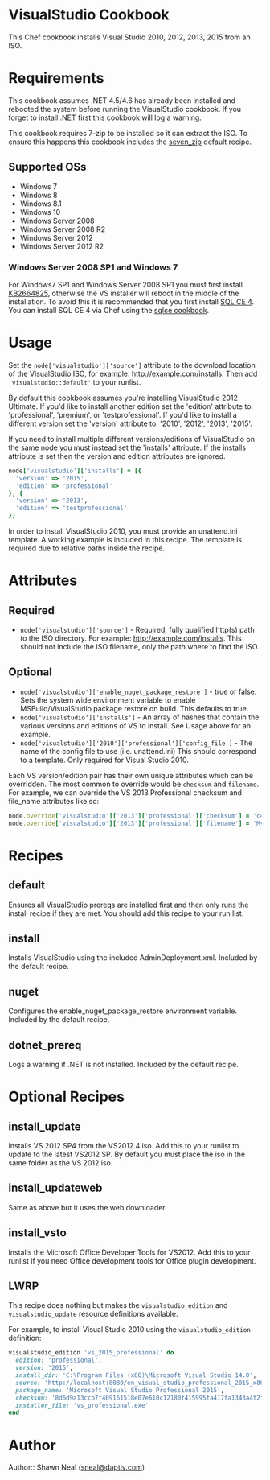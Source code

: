 # VisualStudio Cookbook
This Chef cookbook installs Visual Studio 2010, 2012, 2013, 2015 from an ISO.

# Requirements

This cookbook assumes .NET 4.5/4.6 has already been installed and rebooted the system before running the VisualStudio cookbook. If you forget to install .NET first this cookbook will log a warning.

This cookbook requires 7-zip to be installed so it can extract the ISO. To ensure this happens this cookbook includes the [seven_zip](https://github.com/daptiv/seven_zip) default recipe.

## Supported OSs
- Windows 7
- Windows 8
- Windows 8.1
- Windows 10
- Windows Server 2008
- Windows Server 2008 R2
- Windows Server 2012
- Windows Server 2012 R2

### Windows Server 2008 SP1 and Windows 7
For Windows7 SP1 and Windows Server 2008 SP1 you must first install [KB2664825](http://support.microsoft.com/kb/2664825), otherwise the VS installer will reboot in the middle of the installation. To avoid this it is recommended that you first install [SQL CE 4](http://www.microsoft.com/en-us/download/details.aspx?id=17876). You can install SQL CE 4 via Chef using the [sqlce cookbook](http://community.opscode.com/cookbooks/sqlce).

# Usage

Set the `node['visualstudio']['source']` attribute to the download location of the VisualStudio ISO, for example: http://example.com/installs. Then add `'visualstudio::default'` to your runlist.

By default this cookbook assumes you're installing VisualStudio 2012 Ultimate. If you'd like to install another edition set the 'edition' attribute to: 'professional', 'premium', or 'testprofessional'. If you'd like to install a different version set the 'version' attribute to: '2010', '2012', '2013', '2015'.

If you need to install multiple different versions/editions of VisualStudio on the same node you must instead set the 'installs' attribute. If the installs attribute is set then the version and edition attributes are ignored.

```ruby
node['visualstudio']['installs'] = [{
  'version' => '2015',
  'edition' => 'professional'
}, {
  'version' => '2013',
  'edition' => 'testprofessional'
}]
```

In order to install VisualStudio 2010, you must provide an unattend.ini template. A working example is included in this recipe. The template is required due to relative paths inside the recipe.

# Attributes

## Required
* `node['visualstudio']['source']` - Required, fully qualified http(s) path to the ISO directory. For example: http://example.com/installs. This should not include the ISO filename, only the path where to find the ISO.

## Optional
* `node['visualstudio']['enable_nuget_package_restore']` - true or false. Sets the system wide environment variable to enable MSBuild/VisualStudio package restore on build. This defaults to true.
* `node['visualstudio']['installs']` - An array of hashes that contain the various versions and editions of VS to install. See Usage above for an example.
* `node['visualstudio']['2010']['professional']['config_file']` - The name of the config file to use (i.e. unattend.ini) This should correspond to a template. Only required for Visual Studio 2010.

Each VS version/edition pair has their own unique attributes which can be overridden. The most common to override would be `checksum` and `filename`. For example, we can override the VS 2013 Professional checksum and file_name attributes like so:

```ruby
node.override['visualstudio']['2013']['professional']['checksum'] = 'c4930bb83454a2fcbc762da79a4227e92fdbef7d0b395c619829a36c3fb4ec54'
node.override['visualstudio']['2013']['professional']['filename'] = 'My_vs2013.iso'
```

# Recipes

## default
Ensures all VisualStudio prereqs are installed first and then only runs the install recipe if they are met. You should add this recipe to your run list.

## install
Installs VisualStudio using the included AdminDeployment.xml. Included by the default recipe.

## nuget
Configures the enable_nuget_package_restore environment variable. Included by the default recipe.

## dotnet_prereq
Logs a warning if .NET is not installed. Included by the default recipe.

# Optional Recipes

## install_update
Installs VS 2012 SP4 from the VS2012.4.iso. Add this to your runlist to update to the latest VS2012 SP. By default you must place the iso in the same folder as the VS 2012 iso.

## install_updateweb
Same as above but it uses the web downloader.

## install_vsto
Installs the Microsoft Office Developer Tools for VS2012. Add this to your runlist if you need Office development tools for Office plugin development.

## LWRP

This recipe does nothing but makes the `visualstudio_edition` and `visualstudio_update` resource definitions available.

For example, to install Visual Studio 2010 using the `visualstudio_edition` definition:

```ruby
visualstudio_edition 'vs_2015_professional' do
  edition: 'professional',
  version: '2015',
  install_dir: 'C:\Program Files (x86)\Microsoft Visual Studio 14.0',
  source: 'http://localhost:8080/en_visual_studio_professional_2015_x86_x64_dvd_6846629',
  package_name: 'Microsoft Visual Studio Professional 2015',
  checksum: '8d6d9a13ccb7f409161518e07e610c12180f415995fa417fa1343a4f2f4ce74b',
  installer_file: 'vs_professional.exe'
end
```

# Author

Author:: Shawn Neal (sneal@daptiv.com)
